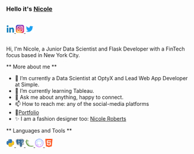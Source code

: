 ### Hello it's [Nicole](https://github.com/ellenicoleroberts?tab=repositories)

<br/>


<a href="https://www.linkedin.com/in/nicolerobertsdesigner/">
  <img src="images/linkedin.png" alt="Nicole Roberts" style="width:22px;height:22px;">
</a>

<a href="https://www.instagram.com/nicrobertsny/">
  <img src="images/instagram.webp" alt="Nicole Roberts" style="width:22px;height:22px;">
</a>

<a href="https://twitter.com/ellenicoler">
  <img src="images/twitter.png" alt="Nicole Roberts" style="width:22px;height:22px;">
</a>

<br />

<br />

Hi, I'm Nicole, a Junior Data Scientist and Flask Developer with a FinTech focus based in New York City. 

** More about me **

- 🔭 I’m currently a Data Scientist at OptyX and Lead Web App Developer at Simple.
- 🌱 I’m currently learning Tableau.
- 💬 Ask me about anything, happy to connect.
- 📫 How to reach me: any of the social-media platforms 
- 📝[Portfolio]()
- ✨ I am a fashion designer too: [Nicole Roberts](https://www.nicoleroberts.com/)

** Languages and Tools **

<a href="https://www.python.org/">
  <img src="images/python.webp" alt="Nicole Roberts" style="width:22px;height:22px;">
</a>
<a href="https://www.postgresql.org/">
  <img src="images/postgre.png" alt="Nicole Roberts" style="width:22px;height:22px;">
</a>
<a href="https://flask.palletsprojects.com/en/2.2.x/">
  <img src="images/flask.png" alt="Nicole Roberts" style="width:22px;height:22px;">
</a>
<a href="https://github.com/">
  <img src="images/github.png" alt="Nicole Roberts" style="width:22px;height:22px;">
</a>
<a href="https://www.w3schools.com/html/">
  <img src="images/html.png" alt="Nicole Roberts" style="width:22px;height:22px;">
</a>

